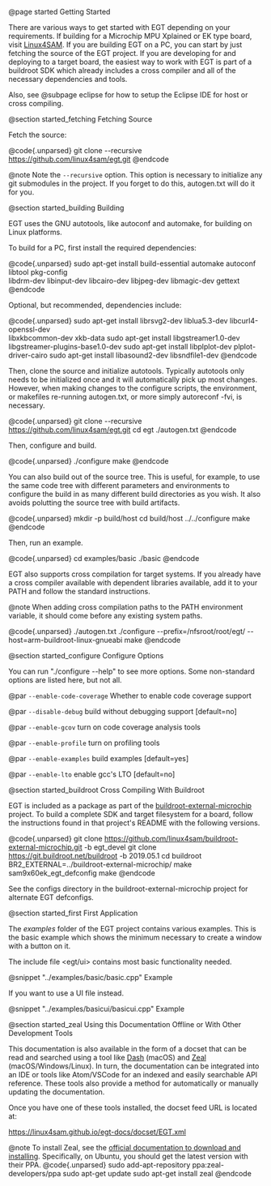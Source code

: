 @page started Getting Started

There are various ways to get started with EGT depending on your requirements.
If building for a Microchip MPU Xplained or EK type board, visit
[Linux4SAM](http://www.at91.com/linux4sam/bin/view/Linux4SAM). If you
are building EGT on a PC, you can start by just fetching the source of the EGT
project.  If you are developing for and deploying to a target board, the easiest
way to work with EGT is part of a buildroot SDK which already includes a cross
compiler and all of the necessary dependencies and tools.

Also, see @subpage eclipse for how to setup the Eclipse IDE for host or cross
compiling.

@section started_fetching Fetching Source

Fetch the source:

@code{.unparsed}
git clone --recursive https://github.com/linux4sam/egt.git
@endcode

@note Note the `--recursive` option.  This option is necessary to initialize any
git submodules in the project.  If you forget to do this, autogen.txt will do it
for you.

@section started_building Building

EGT uses the GNU autotools, like autoconf and automake, for building on Linux
platforms.

To build for a PC, first install the required dependencies:

@code{.unparsed}
sudo apt-get install build-essential automake autoconf libtool pkg-config \
    libdrm-dev libinput-dev libcairo-dev libjpeg-dev libmagic-dev gettext
@endcode

Optional, but recommended, dependencies include:

@code{.unparsed}
sudo apt-get install librsvg2-dev liblua5.3-dev libcurl4-openssl-dev \
     libxkbcommon-dev xkb-data
sudo apt-get install libgstreamer1.0-dev libgstreamer-plugins-base1.0-dev
sudo apt-get install libplplot-dev plplot-driver-cairo
sudo apt-get install libasound2-dev libsndfile1-dev
@endcode

Then, clone the source and initialize autotools.  Typically autotools only needs
to be initialized once and it will automatically pick up most changes.  However,
when making changes to the configure scripts, the environment, or makefiles
re-running autogen.txt, or more simply autoreconf -fvi, is necessary.

@code{.unparsed}
git clone --recursive https://github.com/linux4sam/egt.git
cd egt
./autogen.txt
@endcode

Then, configure and build.

@code{.unparsed}
./configure
make
@endcode

You can also build out of the source tree.  This is useful, for example, to use
the same code tree with different parameters and environments to configure the
build in as many different build directories as you wish.  It also avoids
polutting the source tree with build artifacts.

@code{.unparsed}
mkdir -p build/host
cd build/host
../../configure
make
@endcode

Then, run an example.

@code{.unparsed}
cd examples/basic
./basic
@endcode

EGT also supports cross compilation for target systems. If you already have a
cross compiler available with dependent libraries available, add it to your
PATH and follow the standard instructions.

@note When adding cross compilation paths to the PATH environment variable, it
should come before any existing system paths.

@code{.unparsed}
./autogen.txt
./configure --prefix=/nfsroot/root/egt/ --host=arm-buildroot-linux-gnueabi
make
@endcode

@section started_configure Configure Options

You can run "./configure --help" to see more options.  Some non-standard
options are listed here, but not all.

@par `--enable-code-coverage`
Whether to enable code coverage support

@par `--disable-debug`
build without debugging support [default=no]

@par `--enable-gcov`
turn on code coverage analysis tools

@par `--enable-profile`
turn on profiling tools

@par `--enable-examples`
build examples [default=yes]

@par `--enable-lto`
enable gcc's LTO [default=no]

@section started_buildroot Cross Compiling With Buildroot

EGT is included as a package as part of the
[buildroot-external-microchip](https://github.com/linux4sam/buildroot-external-microchip)
project. To build a complete SDK and target filesystem for a board, follow the
instructions found in that project's README with the following versions.

@code{.unparsed}
git clone https://github.com/linux4sam/buildroot-external-microchip.git -b egt_devel
git clone https://git.buildroot.net/buildroot -b 2019.05.1
cd buildroot
BR2_EXTERNAL=../buildroot-external-microchip/ make sam9x60ek_egt_defconfig
make
@endcode

See the configs directory in the buildroot-external-microchip project for
alternate EGT defconfigs.

@section started_first First Application

The *examples* folder of the EGT project contains various examples.  This is the
basic example which shows the minimum necessary to create a window with a button
on it.

The include file <egt/ui> contains most basic functionality needed.

@snippet "../examples/basic/basic.cpp" Example

If you want to use a UI file instead.

@snippet "../examples/basicui/basicui.cpp" Example


@section started_zeal Using this Documentation Offline or With Other Development Tools

This documentation is also available in the form of a docset that can be
read and searched using a tool like [Dash](https://kapeli.com/dash) (macOS) and
[Zeal](https://zealdocs.org/) (macOS/Windows/Linux).  In turn, the documentation
can be integrated into an IDE or tools like Atom/VSCode for an indexed and
easily searchable API reference.  These tools also provide a method for
automatically or manually updating the documentation.

Once you have one of these tools installed, the docset feed URL is located at:

https://linux4sam.github.io/egt-docs/docset/EGT.xml

@note To install Zeal, see the [official documentation to download and
    installing](https://zealdocs.org/download.html).  Specifically, on Ubuntu,
    you should get the latest version with their PPA.
    @code{.unparsed}
    sudo add-apt-repository ppa:zeal-developers/ppa
    sudo apt-get update
    sudo apt-get install zeal
    @endcode
